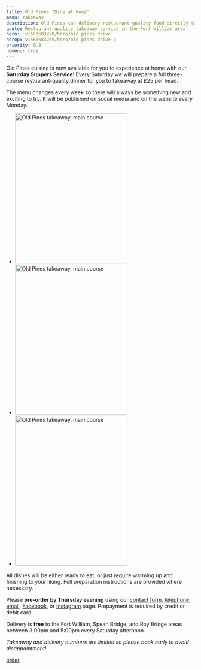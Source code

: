 ```yaml
---
title: Old Pines "Dine at Home"
menu: takeaway
description: Old Pines can delivery restuarant-quality food directly to your home every Saturday. Our locally-sourced, fresh and seasonal menu changes every week.
quote: Restaurant-quality takeaway service in the Fort William area
hero:  v1583683270/hero/old-pines-drive
herop: v1583683269/hero/old-pines-drive-p
priority: 0.8
nomenu: true
---
```


Old Pines cuisine is now available for you to experience at home with our **Saturday Suppers Service**! Every Saturday we will prepare a full three-course restuarant-quality dinner for you to takeaway at £25 per head.

The menu changes every week so there will always be something new and exciting to try. It will be published on social media and on the website every Monday.

<section class="list">
  <ul>
    <li><img src="[imagecdn]f_auto/v1589284698/content/old-pines-main-04" width="300" height="400" alt="Old Pines takeaway, main course" crossorigin="anonymous" loading="lazy" /></li>
    <li><img src="[imagecdn]f_auto/v1589284698/content/old-pines-main-05" width="300" height="400" alt="Old Pines takeaway, main course" crossorigin="anonymous" loading="lazy" /></li>
    <li><img src="[imagecdn]f_auto/v1589284698/content/old-pines-main" width="300" height="400" alt="Old Pines takeaway, main course" crossorigin="anonymous" loading="lazy" /></li>
  </ul>
</section>

All dishes will be either ready to eat, or just require warming up and finishing to your liking. Full preparation instructions are provided where necessary.

Please **pre-order by Thursday evening** using our [contact form]([root]contact/), [telephone](tel:+44-1397-712324), [email](mailto:dineathome@oldpines.co.uk), [Facebook](https://www.facebook.com/oldpineshotel), or [Instagram](https://www.instagram.com/oldpineshotel/) page. Prepayment is required by credit or debit card.

Delivery is **free** to the Fort William, Spean Bridge, and Roy Bridge areas between 3:00pm and 5:00pm every Saturday afternoon.

*Takeaway and delivery numbers are limited so please book early to avoid disappointment!*

<a href="[root]contact/" class="button">order</a>

